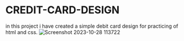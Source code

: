 # CREDIT-CARD-DESIGN
in this project i have created a simple debit card design for practicing of html and css.
![Screenshot 2023-10-28 113722](https://github.com/jittupal/CREDIT-CARD-DESIGN/assets/128616359/32915459-4cca-4f65-94b8-cbe2b63bd8f0)
